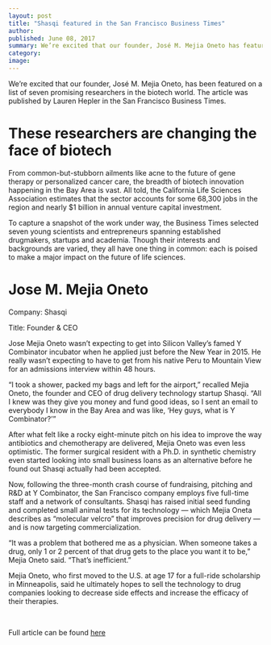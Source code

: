 ```yaml
---
layout: post
title: "Shasqi featured in the San Francisco Business Times"
author:
published: June 08, 2017
summary: We’re excited that our founder, José M. Mejia Oneto has featured on a list of seven promising researchers in the biotech world. The article was published by Lauren Hepler in the San Francisco Business Times “These seven researchers are changing the face of biotech”
category:
image:
---
```


We’re excited that our founder, José M. Mejia Oneto, has been featured on a list of seven promising researchers in the biotech world. The article was published by Lauren Hepler in the San Francisco Business Times.

# **These researchers are changing the face of biotech**

From common-but-stubborn ailments like acne to the future of gene therapy or personalized cancer care, the breadth of biotech innovation happening in the Bay Area is vast. All told, the California Life Sciences Association estimates that the sector accounts for some 68,300 jobs in the region and nearly $1 billion in annual venture capital investment.

To capture a snapshot of the work under way, the Business Times selected seven young scientists and entrepreneurs spanning established drugmakers, startups and academia. Though their interests and backgrounds are varied, they all have one thing in common: each is poised to make a major impact on the future of life sciences.

# Jose M. Mejia Oneto

Company: Shasqi

Title: Founder & CEO

Jose Mejia Oneto wasn’t expecting to get into Silicon Valley’s famed Y Combinator incubator when he applied just before the New Year in 2015. He really wasn’t expecting to have to get from his native Peru to Mountain View for an admissions interview within 48 hours.

“I took a shower, packed my bags and left for the airport,” recalled Mejia Oneto, the founder and CEO of drug delivery technology startup Shasqi. “All I knew was they give you money and fund good ideas, so I sent an email to everybody I know in the Bay Area and was like, ‘Hey guys, what is Y Combinator?’”

After what felt like a rocky eight-minute pitch on his idea to improve the way antibiotics and chemotherapy are delivered, Mejia Oneto was even less optimistic. The former surgical resident with a Ph.D. in synthetic chemistry even started looking into small business loans as an alternative before he found out Shasqi actually had been accepted.

Now, following the three-month crash course of fundraising, pitching and R&D at Y Combinator, the San Francisco company employs five full-time staff and a network of consultants. Shasqi has raised initial seed funding and completed small animal tests for its technology — which Mejia Oneta describes as “molecular velcro” that improves precision for drug delivery — and is now targeting commercialization.

“It was a problem that bothered me as a physician. When someone takes a drug, only 1 or 2 percent of that drug gets to the place you want it to be,” Mejia Oneto said. “That’s inefficient.”

Mejia Oneto, who first moved to the U.S. at age 17 for a full-ride scholarship in Minneapolis, said he ultimately hopes to sell the technology to drug companies looking to decrease side effects and increase the efficacy of their therapies.

<br>

Full article can be found [here](https://www.bizjournals.com/sanfrancisco/news/2017/06/08/biotech-2017-seven-researchers-changing-face.html)

